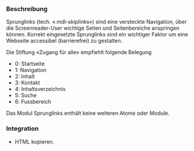 ### Beschreibung

Sprunglinks (tech. «.mdl-skiplinks») sind eine versteckte Navigation, über die Screenreader-User wichtige Seiten und Seitenbereiche anspringen können. Korrekt eingesetzte Sprunglinks sind ein wichtiger Faktor um eine Webseite accessibel (barrierefrei) zu gestalten. 
 
Die Stiftung «Zugang für alle» empfiehlt folgende Belegung
* 0: Startseite
* 1: Navigation
* 2: Inhalt
* 3: Kontakt
* 4: Inhaltsverzeichnis
* 5: Suche
* 6: Fussbereich
 
Das Modul Sprunglinks enthält keine weiteren Atome oder Module.

### Integration

* HTML kopieren.
